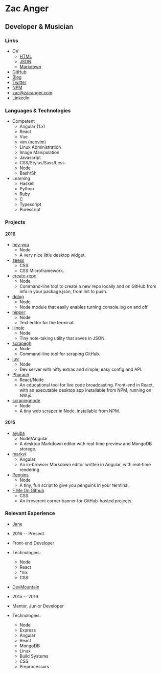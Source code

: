 # Zac Anger
## Developer & Musician

### Links
* CV:
  * [HTML](http://zacanger.com/cv)
  * [JSON](http://zacanger.com/cv/zacanger.json)
  * [Markdown](http://zacanger.com/cv/zacanger.md)
* [GitHub](https://github.com/zacanger)
* [Blog](http://blog.zacanger.com)
* [Twitter](http://twitter.com/@zacanger)
* [NPM](https://npmjs.com/~zacanger)
* [zac@zacanger.com](mailto:zac@zacanger.com)
* [LinkedIn](http://linkedin.com/in/zacanger)


### Languages & Technologies
* Competent
  * Angular (1.x)
  * React
  * Vue
  * vim (neovim)
  * Linux Administration
  * Image Manipulation
  * Javascript
  * CSS/Stylus/Sass/Less
  * Node
  * Bash/Sh
* Learning
  * Haskell
  * Python
  * Ruby
  * C
  * Typescript
  * Purescript


###  Projects

#### 2016
* [hey-you](http://npm.im/hey-you)
  * Node
  * A very nice little desktop widget.
* [zeess](http://zacanger.github.io/zeess)
  * CSS
  * CSS Microframework.
* [create-repo](http://npm.im/create-repo)
  * Node
  * Command-line tool to create a new repo locally and on GitHub from info in your
    package.json, from init to push.
* [dolog](http://npm.im/dolog)
  * Node
  * Node module that easily enables turning console.log on and off.
* [hipper](http://npm.im/hipper)
  * Node
  * Text editor for the terminal.
* [lilnote](http://npm.im/lilnote)
  * Node
  * Tiny note-taking utility that saves in JSON.
* [scrapegh](http://npm.im/scrapegh)
  * Node
  * Command-line tool for scraping GitHub.
* [luvi](http://npm.im/luvi)
  * Node
  * Dev server with nifty extras and simple, easy config and API.
* [Pharaoh](http://pharaoh.js.org)
  * React/Node
  * An educational tool for live code broadcasting. Front-end in React, with an
    executable desktop app installable from NPM, running on NW.js.
* [scrapingnode](http://npm.im/scrapingnode)
  * Node
  * A tiny web scraper in Node, installable from NPM.

#### 2015
* [ayuba](https://github.com/zacanger/ayuba.git)
  * Node/Angular
  * A desktop Markdown editor with real-time preview and MongoDB storage.
* [markvi](http://npm.im/markvi)
  * Angular
  * An in-browser Markdown editor written in Angular, with real-time rendering.
* [Pengins](http://npm.im/pengins)
  * Node
  * A tiny, fun script to give you penguins in your terminal.
* [F Me On Github](http://zacanger.github.io/f-me-on-github)
  * CSS
  * An irreverent corner banner for GitHub-hosted projects.


### Relevant Experience

* [Jane](https://jane.com)
* 2016 -- Present
* Front-end Developer
* Technologies:
  * Node
  * React
  * *nix
  * CSS

* [DevMountain](http://devmounta.in)
* 2015 -- 2016
* Mentor, Junior Developer
* Technologies:
  * Node
  * Express
  * Angular
  * React
  * MongoDB
  * Linux
  * Build Systems
  * CSS
  * Preprocessors

